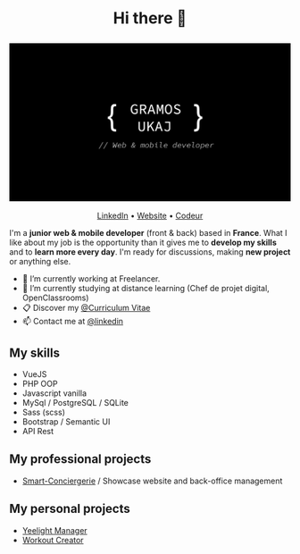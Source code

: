 # <p align="center">Hi there 👋</p>

![Cover](https://github.com/gramosukaj/gramosukaj/blob/master/img/cover.jpg)

<p align="center"><a href="https://linkedin.com/in/gramosukaj">LinkedIn</a> • <a href="https://www.gramosukaj.fr/">Website</a> • <a href="https://www.codeur.com/-gramos-uk">Codeur</a></p>

I'm a **junior web & mobile developer** (front & back) based in **France**. What I like about my job is the opportunity than it gives me to **develop my skills** and to **learn more every day**. I'm ready for discussions, making **new project** or anything else.

- 💼 I’m currently working at Freelancer.
- 🌱 I’m currently studying at distance learning (Chef de projet digital, OpenClassrooms)
- 📋 Discover my <a href="https://gramosukaj.fr/docs/mon_cv.pdf">@Curriculum Vitae</a>
- 📫 Contact me at <a href="https://linkedin.com/in/gramosukaj">@linkedin</a>

## My skills
- VueJS
- PHP OOP
- Javascript vanilla
- MySql / PostgreSQL / SQLite
- Sass (scss)
- Bootstrap / Semantic UI
- API Rest

## My professional projects
- <a href="https://smart-conciergerie.fr/">Smart-Conciergerie</a> / Showcase website and back-office management

## My personal projects
- <a href="https://github.com/gramosukaj/yeelight_manager">Yeelight Manager</a>
- <a href="https://github.com/gramosukaj/workout_creator">Workout Creator</a>
